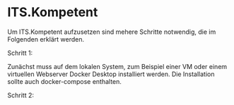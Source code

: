 # ITS.Kompetent

Um ITS.Kompetent aufzusetzen sind mehere Schritte notwendig, die im Folgenden erklärt werden.

Schritt 1:

Zunächst muss auf dem lokalen System, zum Beispiel einer VM oder einem virtuellen Webserver Docker Desktop installiert werden. Die Installation sollte auch docker-compose enthalten.

Schritt 2:
